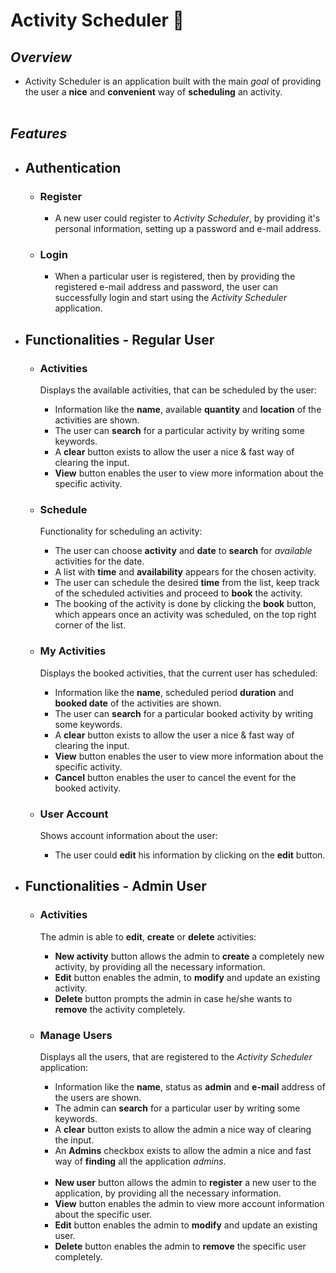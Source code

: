 # Activity Scheduler &#128198;

## *Overview* 
- Activity Scheduler is an application built with the main *goal* of providing the user a **nice** and **convenient** way of **scheduling** an activity. <br /><br />


## *Features* 
- ## Authentication 
    - ### **Register**
        - A new user could register to *Activity Scheduler*, by providing it's personal information, setting up a password and e-mail address.

    - ### **Login**
        - When a particular user is registered, then by providing the registered e-mail address and password, the user can successfully login and start using the *Activity Scheduler* application.


- ## Functionalities - Regular User
    - ### **Activities**
        Displays the available activities, that can be scheduled by the user:
        - Information like the **name**, available **quantity** and **location** of the activities are shown.
        - The user can **search** for a particular activity by writing some keywords.
        - A **clear** button exists to allow the user a nice & fast way of clearing the input.
        - **View** button enables the user to view more information about the specific activity.

    - ### **Schedule**
        Functionality for scheduling an activity:
        - The user can choose **activity** and **date** to **search** for *available* activities for the date.
        - A list with **time** and **availability** appears for the chosen activity.
        - The user can schedule the desired **time** from the list, keep track of the scheduled activities and proceed to **book** the activity.
        - The booking of the activity is done by clicking the **book** button, which appears once an activity was scheduled, on the top right corner of the list. 

    - ### **My Activities**
        Displays the booked activities, that the current user has scheduled:
        - Information like the **name**, scheduled period **duration** and **booked date** of the activities are shown.
        - The user can **search** for a particular booked activity by writing some keywords.
        - A **clear** button exists to allow the user a nice & fast way of clearing the input.
        - **View** button enables the user to view more information about the specific activity.
        - **Cancel** button enables the user to cancel the event for the booked activity.

    - ### **User Account**
        Shows account information about the user:
        - The user could **edit** his information by clicking on the **edit** button.


- ## Functionalities - Admin User
    - ### **Activities**
        The admin is able to **edit**, **create** or **delete** activities:
        - **New activity** button allows the admin to **create** a completely new activity, by providing all the necessary information.
        - **Edit** button enables the admin, to **modify** and update an existing activity.
        - **Delete** button prompts the admin in case he/she wants to **remove** the activity completely.

    - ### **Manage Users**
        Displays all the users, that are registered to the *Activity Scheduler* application:
        - Information like the **name**, status as **admin** and **e-mail** address of the users are shown.
        - The admin can **search** for a particular user by writing some keywords.
        - A **clear** button exists to allow the admin a nice way of clearing the input.
        - An **Admins** checkbox exists to allow the admin a nice and fast way of **finding** all the application *admins*. <br /><br />
        - **New user** button allows the admin to **register** a new user to the application, by providing all the necessary information.
        - **View** button enables the admin to view more account information about the specific user.
        - **Edit** button enables the admin to **modify** and update an existing user.
        - **Delete** button enables the admin to **remove** the specific user completely.
<br /><br />
